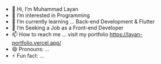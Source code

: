 - 👋 Hi, I’m Muhammad Layan
- 👀 I’m interested in Programming
- 🌱 I’m currently learning ... Back-end Development & Flutter
- 💞️ I’m Seeking a Job as a Front-end Developer
- 📫 How to reach me ... visit my portfolio        https://layan-portfolio.vercel.app/
- 😄 Pronouns: ...
- ⚡ Fun fact: ...

<!---
muhammedlayan12/muhammedlayan12 is a ✨ special ✨ repository because its `README.md` (this file) appears on your GitHub profile.
You can click the Preview link to take a look at your changes.
--->

